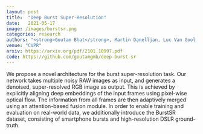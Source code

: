 ```yaml
---
layout: post
title:  "Deep Burst Super-Resolution"
date:   2021-05-17
image: /images/burstsr.png
categories: research
authors: "<strong>Goutam Bhat</strong>, Martin Danelljan, Luc Van Gool, Radu Timofte"
venue: "CVPR"
arxiv: https://arxiv.org/pdf/2101.10997.pdf
code: https://github.com/goutamgmb/deep-burst-sr
---
```


We propose a novel architecture for the burst super-resolution task. Our network takes multiple noisy RAW images as input, and generates a denoised, super-resolved RGB image as output. This is achieved by explicitly aligning deep embeddings of the input frames using pixel-wise optical flow. The information from all frames are then adaptively merged using an attention-based fusion module. In order to enable training and evaluation on real-world data, we additionally introduce the BurstSR dataset, consisting of smartphone bursts and high-resolution DSLR ground-truth.
